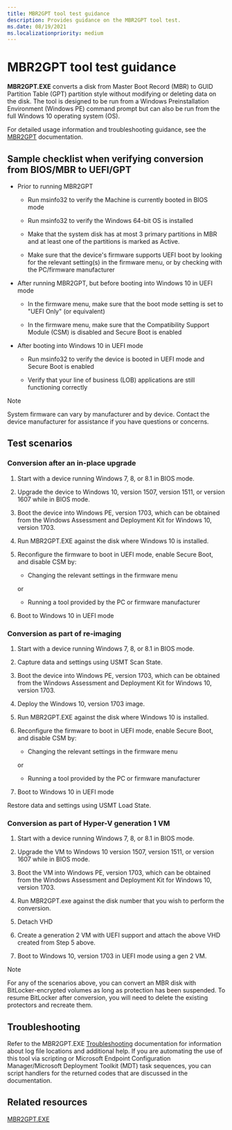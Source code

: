 ```yaml
---
title: MBR2GPT tool test guidance
description: Provides guidance on the MBR2GPT tool test.
ms.date: 08/19/2021
ms.localizationpriority: medium
---
```


# MBR2GPT tool test guidance

**MBR2GPT.EXE** converts a disk from Master Boot Record (MBR) to GUID Partition Table (GPT) partition style without modifying or deleting data on the disk. The tool is designed to be run from a Windows Preinstallation Environment (Windows PE) command prompt but can also be run from the full Windows 10 operating system (OS).

For detailed usage information and troubleshooting guidance, see the [MBR2GPT](/windows/deployment/mbr-to-gpt) documentation.

## Sample checklist when verifying conversion from BIOS/MBR to UEFI/GPT

- Prior to running MBR2GPT

  - Run msinfo32 to verify the Machine is currently booted in BIOS mode

  - Run msinfo32 to verify the Windows 64-bit OS is installed

  - Make that the system disk has at most 3 primary partitions in MBR and at least one of the partitions is marked as Active.

  - Make sure that the device's firmware supports UEFI boot by looking for the relevant setting(s) in the firmware menu, or by checking with the PC/firmware manufacturer

- After running MBR2GPT, but before booting into Windows 10 in UEFI mode

  - In the firmware menu, make sure that the boot mode setting is set to "UEFI Only" (or equivalent)

  - In the firmware menu, make sure that the Compatibility Support Module (CSM) is disabled and Secure Boot is enabled

- After booting into Windows 10 in UEFI mode

  - Run msinfo32 to verify the device is booted in UEFI mode and Secure Boot is enabled

  - Verify that your line of business (LOB) applications are still functioning correctly

> [!NOTE]
> System firmware can vary by manufacturer and by device. Contact the device manufacturer for assistance if you have questions or concerns.

## Test scenarios

### Conversion after an in-place upgrade

1. Start with a device running Windows 7, 8, or 8.1 in BIOS mode.

1. Upgrade the device to Windows 10, version 1507, version 1511, or version 1607 while in BIOS mode.

1. Boot the device into Windows PE, version 1703, which can be obtained from the Windows Assessment and Deployment Kit for Windows 10, version 1703.

1. Run MBR2GPT.EXE against the disk where Windows 10 is installed.

1. Reconfigure the firmware to boot in UEFI mode, enable Secure Boot, and disable CSM by:

    - Changing the relevant settings in the firmware menu

    or

    - Running a tool provided by the PC or firmware manufacturer

1. Boot to Windows 10 in UEFI mode

### Conversion as part of re-imaging

1. Start with a device running Windows 7, 8, or 8.1 in BIOS mode.

1. Capture data and settings using USMT Scan State.

1. Boot the device into Windows PE, version 1703, which can be obtained from the Windows Assessment and Deployment Kit for Windows 10, version 1703.

1. Deploy the Windows 10, version 1703 image.

1. Run MBR2GPT.EXE against the disk where Windows 10 is installed.

1. Reconfigure the firmware to boot in UEFI mode, enable Secure Boot, and disable CSM by:

    - Changing the relevant settings in the firmware menu

    or

    - Running a tool provided by the PC or firmware manufacturer

1. Boot to Windows 10 in UEFI mode

Restore data and settings using USMT Load State.

### Conversion as part of Hyper-V generation 1 VM

1. Start with a device running Windows 7, 8, or 8.1 in BIOS mode.

1. Upgrade the VM to Windows 10 version 1507, version 1511, or version 1607 while in BIOS mode.

1. Boot the VM into Windows PE, version 1703, which can be obtained from the Windows Assessment and Deployment Kit for Windows 10, version 1703.

1. Run MBR2GPT.exe against the disk number that you wish to perform the conversion.

1. Detach VHD

1. Create a generation 2 VM with UEFI support and attach the above VHD created from Step 5 above.

1. Boot to Windows 10, version 1703 in UEFI mode using a gen 2 VM.

> [!NOTE]
> For any of the scenarios above, you can convert an MBR disk with BitLocker-encrypted volumes as long as protection has been suspended. To resume BitLocker after conversion, you will need to delete the existing protectors and recreate them.

## Troubleshooting

Refer to the MBR2GPT.EXE [Troubleshooting](/windows/deployment/mbr-to-gpt#troubleshooting) documentation for information about log file locations and additional help. If you are automating the use of this tool via scripting or Microsoft Endpoint Configuration Manager/Microsoft Deployment Toolkit (MDT) task sequences, you can script handlers for the returned codes that are discussed in the documentation.

## Related resources

[MBR2GPT.EXE](/windows/deployment/mbr-to-gpt)
